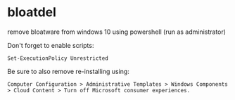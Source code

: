 # bloatdel

remove bloatware from windows 10 using powershell (run as administrator)

Don't forget to enable scripts:

```
Set-ExecutionPolicy Unrestricted
```

Be sure to also remove re-installing using:

```
Computer Configuration > Administrative Templates > Windows Components > Cloud Content > Turn off Microsoft consumer experiences.
```

